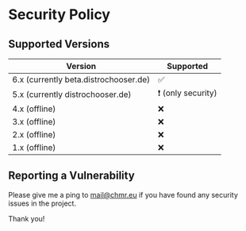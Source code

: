# Security Policy

## Supported Versions

| Version | Supported          |
| ------- | ------------------ |
| 6.x (currently beta.distrochooser.de)  | :white_check_mark: |
| 5.x (currently distrochooser.de)  | :exclamation: (only security)|
| 4.x (offline)   | :x:    |
| 3.x (offline)  | :x:                |
| 2.x (offline)  | :x:                |
| 1.x (offline)  | :x:                |

## Reporting a Vulnerability

Please give me a ping to mail@chmr.eu if you have found any security issues in the project.

Thank you!
